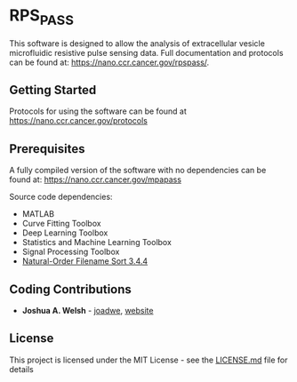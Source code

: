 # RPS<sub>PASS</sub>

This software is designed to allow the analysis of extracellular vesicle microfluidic resistive pulse sensing data. Full documentation and protocols can be found at: https://nano.ccr.cancer.gov/rpspass/.

## Getting Started
Protocols for using the software can be found at https://nano.ccr.cancer.gov/protocols

## Prerequisites

A fully compiled version of the software with no dependencies can be found at: https://nano.ccr.cancer.gov/mpapass

Source code dependencies:
* MATLAB
* Curve Fitting Toolbox
* Deep Learning Toolbox
* Statistics and Machine Learning Toolbox
* Signal Processing Toolbox
* [Natural-Order Filename Sort 3.4.4](https://www.mathworks.com/matlabcentral/fileexchange/47434-natural-order-filename-sort)

## Coding Contributions

* **Joshua A. Welsh** - [joadwe](https://github.com/joadwe), [website](http://joshuawelsh.co.uk)

## License

This project is licensed under the MIT License - see the [LICENSE.md](LICENSE.md) file for details
